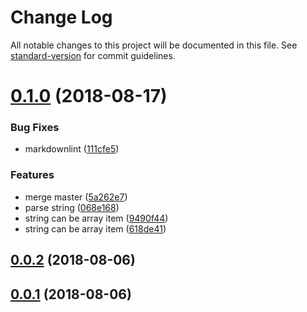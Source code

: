 # Change Log

All notable changes to this project will be documented in this file. See [standard-version](https://github.com/conventional-changelog/standard-version) for commit guidelines.

<a name="0.1.0"></a>
# [0.1.0](https://github.com/36node/telegram/compare/v0.0.2...v0.1.0) (2018-08-17)


### Bug Fixes

* markdownlint ([111cfe5](https://github.com/36node/telegram/commit/111cfe5))


### Features

* merge master ([5a262e7](https://github.com/36node/telegram/commit/5a262e7))
* parse string ([068e168](https://github.com/36node/telegram/commit/068e168))
* string can be array item ([9490f44](https://github.com/36node/telegram/commit/9490f44))
* string can be array item ([618de41](https://github.com/36node/telegram/commit/618de41))



<a name="0.0.2"></a>
## [0.0.2](https://github.com/36node/telegram/compare/v0.0.1...v0.0.2) (2018-08-06)



<a name="0.0.1"></a>
## [0.0.1](https://github.com/36node/telegram/compare/v0.1.1...v0.0.1) (2018-08-06)
